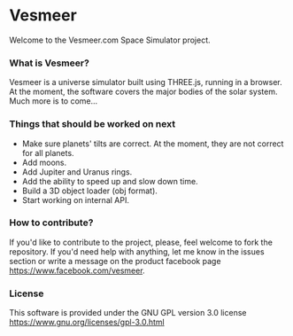 # Vesmeer
Welcome to the Vesmeer.com Space Simulator project.

### What is Vesmeer?
Vesmeer is a universe simulator built using THREE.js, running in a browser. At the moment, the software covers the major bodies of the solar system. Much more is to come...

### Things that should be worked on next
* Make sure planets' tilts are correct. At the moment, they are not correct for all planets.
* Add moons.
* Add Jupiter and Uranus rings.
* Add the ability to speed up and slow down time.
* Build a 3D object loader (obj format).
* Start working on internal API.

### How to contribute?
If you'd like to contribute to the project, please, feel welcome to fork the repository. If you'd need help with anything, let me know in the issues section or write a message on the product facebook page https://www.facebook.com/vesmeer.

### License
This software is provided under the GNU GPL version 3.0 license
https://www.gnu.org/licenses/gpl-3.0.html

